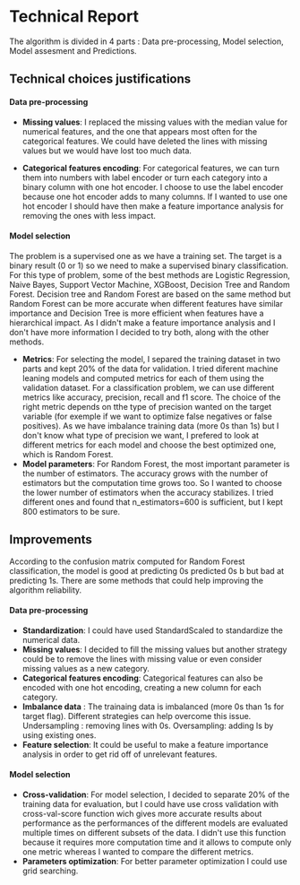 # Technical Report
 
 The algorithm is divided in 4 parts : Data pre-processing, Model selection, Model assesment and Predictions.
 
 ## Technical choices justifications
 
 #### Data pre-processing
 
* __Missing values__: 
I replaced the missing values with the median value for numerical features, and the one that appears most often for the categorical features. We could have deleted the lines with missing values but we would have lost too much data.
 
* __Categorical features encoding__: For categorical features, we can turn them into numbers with label encoder or turn each category into a binary column with one hot encoder. I choose to use the label encoder because one hot encoder adds to many columns. If I wanted to use one hot encoder I should have then make a feature importance analysis for removing the ones with less impact.

 #### Model selection
 The problem is a supervised one as we have a training set. The target is a binary result (0 or 1) so we need to make a supervised binary classification. For this type of problem, some of the best methods are Logistic Regression, Naive Bayes, Support Vector Machine, XGBoost, Decision Tree and Random Forest. Decision tree and Random Forest are based on the same method but Random Forest can be more accurate when different features have similar importance and Decision Tree is more efficient when features have a hierarchical impact. As I didn't make a feature importance analysis and I don't have more information I decided to try both, along with the other methods.
 * __Metrics__: For selecting the model, I separed the training dataset in two parts and kept 20% of the data for validation. I tried diferent machine leaning models and computed metrics for each of them using the validation dataset. For a classification problem, we can use different metrics like accuracy, precision, recall and f1 score. The choice of the right metric depends on tthe type of precision wanted on the target variable (for exemple if we want to optimize false negatives or false positives). As we have imbalance training data (more 0s than 1s) but I don't know what type of precision we want, I prefered to look at different metrics for each model and choose the best optimized one, which is Random Forest.
 * __Model parameters__: For Random Forest, the most important parameter is the number of estimators. The accuracy grows with the number of estimators but the computation time grows too. So I wanted to choose the lower number of estimators when the accuracy stabilizes. I tried different ones and found that n_estimators=600 is sufficient, but I kept 800 estimators to be sure.
 

 ## Improvements
 According to the confusion matrix computed for Random Forest classification, the model is good at predicting 0s predicted 0s b but bad at predicting 1s. There are some methods that could help improving the algorithm reliability.
 
  #### Data pre-processing
 * __Standardization__: I could have used StandardScaled to standardize the numerical data.
 * __Missing values__: I decided to fill the missing values but another strategy could be to remove the lines with missing value or even consider missing values as a new category. 
 *  __Categorical features encoding__: Categorical features can also be encoded with one hot encoding, creating a new column for each category.
 * __Imbalance data__ : The trainaing data is imbalanced (more 0s than 1s for target flag). Different strategies can help overcome this issue. Undersampling : removing lines with 0s. Oversampling: adding ls by using existing ones.
 * __Feature selection__: It could be useful to make a feature importance analysis in order to get rid off of unrelevant features.

 #### Model selection
 * __Cross-validation__: For model selection, I decided to separate 20% of the training data for evaluation, but I could have use cross validation with cross-val-score function wich gives more accurate results about performance as the performances of the different models are evaluated multiple times on different subsets of the data. I didn't use this function because it requires more computation time and it allows to compute only one metric whereas I wanted to compare the different metrics.
 * __Parameters optimization__: For better parameter optimization I could use grid searching.
